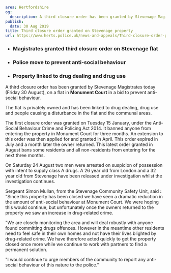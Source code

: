 ```yaml
area: Hertfordshire
og:
  description: A third closure order has been granted by Stevenage Magistrates today (Friday 30 August), on a flat in Monument Court in a bid to prevent anti-social behaviour.
publish:
  date: 30 Aug 2019
title: Third closure order granted on Stevenage property
url: https://www.herts.police.uk/news-and-appeals/Third-closure-order-granted-on-Stevenage-property-0688
```

* ### Magistrates granted third closure order on Stevenage flat

 * ### Police move to prevent anti-social behaviour

 * ### Property linked to drug dealing and drug use

A third closure order has been granted by Stevenage Magistrates today (Friday 30 August), on a flat in **Monument Court** in a bid to prevent anti-social behaviour.

The flat is privately owned and has been linked to drug dealing, drug use and people causing a disturbance in the flat and the communal areas.

The first closure order was granted on Tuesday 15 January, under the Anti-Social Behaviour Crime and Policing Act 2014. It banned anyone from entering the property in Monument Court for three months. An extension to this order was then applied for and granted in April. This order expired in July and a month later the owner returned. This latest order granted in August bans some residents and all non-residents from entering for the next three months.

On Saturday 24 August two men were arrested on suspicion of possession with intent to supply class A drugs. A 26 year old from London and a 32 year old from Stevenage have been released under investigation whilst the investigation continues.

Sergeant Simon Mullan, from the Stevenage Community Safety Unit, said **:** "Since this property has been closed we have seen a dramatic reduction in the amount of anti-social behaviour at Monument Court. We were hoping this would continue, but unfortunately once the owners returned to the property we saw an increase in drug-related crime.

"We are closely monitoring the area and will deal robustly with anyone found committing drugs offences. However in the meantime other residents need to feel safe in their own homes and not have their lives blighted by drug-related crime. We have therefore acted quickly to get the property closed once more while we continue to work with partners to find a permanent solution.

"I would continue to urge members of the community to report any anti-social behaviour of this nature to the police."
